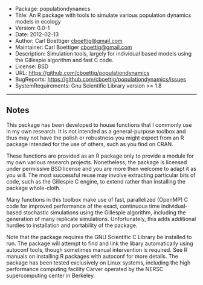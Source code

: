 

- Package: populationdynamics
- Title: An R package with tools to simulate various population dynamics models in ecology
- Version: 0.0-1
- Date: 2012-02-13
- Author: Carl Boettiger <cboettig@gmail.com>
- Maintainer: Carl Boettiger <cboettig@gmail.com>
- Description: Simulation tools, largely for individual based models
   using the Gillespie algorithm and fast C code.
- License: BSD
- URL: https://github.com/cboettig/populationdynamics
- BugReports: https://github.com/cboettig/populationdynamics/issues
- SystemRequirements: Gnu Scientific Library version >= 1.8

---

## Notes 

This package has been developed to house functions that I commonly use
in my own research.  It is not intended as a general-purpose toolbox
and thus may not have the polish or robustness you might expect from an
R package intended for the use of others, such as you find on CRAN.

These functions are provided as an R package only to provide a module for
my own various research projects. Nonetheless, the package is licensed
under permissive BSD license and you are more then welcome to adapt it as
you will.  The most successful reuse may involve extracting particular
bits of code, such as the Gillespie C engine, to extend rather than
installing the package whole-cloth.

Many functions in this toolbox make use of fast, parallelized
(OpenMP) C code for improved performance of the exact, continuous time
individual-based stochastic simulations using the Gillespie algorithm,
including the generation of many replicate simulations.  Unfortunately,
this adds additional hurdles to installation and portability of the
package.

Note that the package requires the GNU Scientific C Library be
installed to run.  The package will attempt to find and link the libary
automatically using autoconf tools, though sometimes manual intervention
is required. See R manuals on installing R packages with autoconf for
more details.  The package has been tested exclusively on Linux systems,
including the high performance computing facility Carver operated by
the NERSC supercomputing center in Berkeley.


